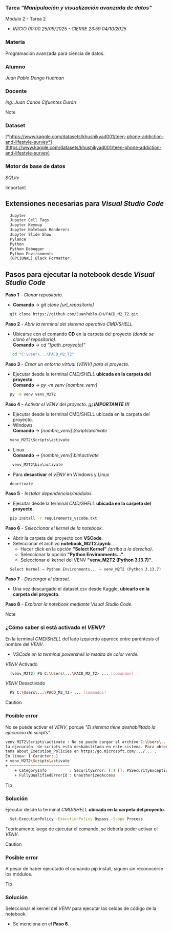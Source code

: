 ### Tarea *"Manipulación y visualización avanzada de datos"*
Módulo 2 - Tarea 2
- *INICIO 00:00 25/09/2025 - CIERRE 23:59 04/10/2025*

### Materia
Programación avanzada para ciencia de datos.

### Alumno  
*Juan Pablo Dongo Huaman*

### Docente  
*Ing. Juan Carlos Cifuentes Durán*

> [!NOTE]
> ### Dataset  
> [*https://www.kaggle.com/datasets/khushikyad001/teen-phone-addiction-and-lifestyle-survey*](https://www.kaggle.com/datasets/khushikyad001/teen-phone-addiction-and-lifestyle-survey)
> 
> ### Motor de base de datos  
> *SQLite*

> [!IMPORTANT]
> ## **Extensiones necesarias para *Visual Studio Code***
> ```bash
>   Jupyter
>   Jupyter Cell Tags
>   Jupyter Keymap
>   Jupyter Notebook Renderers
>   Jupyter Slide Show
>   Pylance
>   Python
>   Python Debugger
>   Python Environments
>   (OPCIONAL) Black Formatter
> ```
> ## **Pasos para ejecutar la notebook desde *Visual Studio Code***  
> **Paso 1** - *Clonar repositorio.*  
> - **Comando** → *git clone [url_repositorio]*  
> ```bash
>   git clone https://github.com/JuanPablo-DH/PACD_M2_T2.git
> ```
> **Paso 2** - *Abrir la terminal del sistema operativo *CMD/SHELL*.*  
> - Ubicarse con el comando **CD** en la carpeta del proyecto *(donde se clonó el repositorio)*.  
> **Comando** → *cd "[path_proyecto]"*  
> ```bash
>    cd "C:\user\...\PACD_M2_T2"
> ```
> 
> **Paso 3** - *Crear un entorno virtual *(VENV)* para el proyecto.*  
> - Ejecutar desde la terminal *CMD/SHELL* **ubicada en la carpeta del proyecto**.   
> **Comando** → *py -m venv [nombre_venv]*  
> ```bash
>   py -m venv venv_M2T2
> ```
> 
> **Paso 4** - *Activar el *VENV* del proyecto. **¡¡¡ IMPORTANTE !!!***
> - Ejecutar desde la terminal CMD/SHELL ubicada en la carpeta del proyecto. 
> - Windows  
> **Comando** → *[nombre_venv]\Scripts\activate*  
> ```bash
>   venv_M2T2\Scripts\activate
> ```
> - Linux  
> **Comando** → *[nombre_venv]\bin\activate*  
> ```bash
>    venv_M2T2\bin\activate
> ```
> - Para **desactivar** el *VENV* en Windows y Linux  
> ```bash
>   deactivate
> ```
> 
> **Paso 5** - *Instalar dependencias/módulos.*  
> - Ejecutar desde la terminal *CMD/SHELL* **ubicada en la carpeta del proyecto**.
> ```bash
>   pip install -r requirements_vscode.txt
> ```
>
> **Paso 6** - *Seleccionar el kernel de la notebook.*
> - Abrir la carpeta del proyecto con **VSCode**.
> - Seleccionar el archivo **notebook_M2T2.ipynb**.
>   - Hacer click en la opción **"Select Kernel"** *(arriba a la derecha)*.
>   - Seleccionar la opción **"Python Environments..."**.
>   - Seleccionar el kernel del VENV **"venv_M2T2 (Python 3.13.7)"**. 
> ```
>   Select Kernel ⇒ Python Environments... ⇒ venv_M2T2 (Python 3.13.7)
> ```
> **Paso 7** - *Descargar el dataset.*
> - Una vez descargado el dataset.csv desde Kaggle, **ubicarlo en la carpeta del proyecto**.
>
> **Paso 8** - *Explorar la notebook mediante Visual Studio Code*.

> [!NOTE]
> ### **¿Cómo saber si está activado el *VENV*?**  
> En la terminal *CMD/SHELL* del lado izquierdo aparece entre paréntesis el nombre del *VENV*.  
> - *VSCode en la terminal powershell lo resalta de color verde.*
> 
> *VENV* Activado
> ```bash
>   (venv_M2T2) PS C:\Users\...\PACD_M2_T2> ... [comandos]
> ```
> *VENV* Desactivado
> ```bash
>   PS C:\Users\...\PACD_M2_T2> ... [comandos]
> ```

> [!CAUTION]
> ### **Posible error**  
> No se puede activar el *VENV*, porque *"El sistema tiene deshabilitado la ejecucion de scripts"*.
> ```bash
> venv_M2T2\Scripts\activate : No se puede cargar el archivo C:\Users\...\PACD_M2_T2\venv_M2T2\Scripts\Activate.ps1 porque
> la ejecución  de scripts está deshabilitada en este sistema. Para obtener más información, consulta el
> tema about_Execution_Policies en https:/go.microsoft.com/.../... .
> En línea: 1 Carácter: 1
> + venv_M2T2\Scripts\activate
> + ~~~~~~~~~~~~~~~~~~~~~~~~~~
>     + CategoryInfo          : SecurityError: (:) [], PSSecurityException
>     + FullyQualifiedErrorId : UnauthorizedAccess
> ```

> [!TIP]
> ### **Solución**  
> Ejecutar desde la terminal *CMD/SHELL* **ubicada en la carpeta del proyecto**.
> ```bash
>   Set-ExecutionPolicy -ExecutionPolicy Bypass -Scope Process
> ```
> Teóricamente luego de ejecutar el comando, se debería poder activar el *VENV*.

> [!CAUTION]
> ### **Posible error**  
> A pesar de haber ejecutado el comando pip install, siguen sin reconocerse los módulos.

> [!TIP]
> ### **Solución**  
> Seleccionar el kernel del *VENV* para ejecutar las celdas de código de la notebook.
> - Se menciona en el **Paso 6**.
